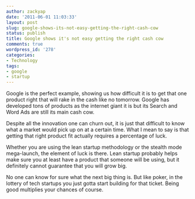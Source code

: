 ```yaml
---
author: zackyap
date: '2011-06-01 11:03:33'
layout: post
slug: google-shows-its-not-easy-getting-the-right-cash-cow
status: publish
title: Google shows it's not easy getting the right cash cow
comments: true
wordpress_id: '278'
categories:
- Technology
tags:
- google
- startup
---
```


Google is the perfect example, showing us how difficult it is to get that one product right that will rake in the cash like no tomorrow. Google has developed tons of products as the internet giant it is but its Search and Word Ads are still its main cash cow.

Despite all the innovation one can churn out, it is just that difficult to know what a market would pick up on at a certain time. What I mean to say is that getting that right product fit actually requires a percentage of luck.

Whether you are using the lean startup methodology or the stealth mode mega-launch, the element of luck is there. Lean startup probably helps make sure you at least have a product that someone will be using, but it definitely cannot guarantee that you will grow big.

No one can know for sure what the next big thing is. But like poker, in the lottery of tech startups you just gotta start building for that ticket. Being good multiplies your chances of course.

